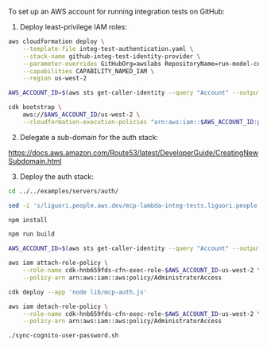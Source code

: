 To set up an AWS account for running integration tests on GitHub:

1. Deploy least-privilege IAM roles:

```bash
aws cloudformation deploy \
    --template-file integ-test-authentication.yaml \
    --stack-name github-integ-test-identity-provider \
    --parameter-overrides GitHubOrg=awslabs RepositoryName=run-model-context-protocol-servers-with-aws-lambda \
    --capabilities CAPABILITY_NAMED_IAM \
    --region us-west-2

AWS_ACCOUNT_ID=$(aws sts get-caller-identity --query "Account" --output text)

cdk bootstrap \
    aws://$AWS_ACCOUNT_ID/us-west-2 \
    --cloudformation-execution-policies "arn:aws:iam::$AWS_ACCOUNT_ID:policy/mcp-lambda-integ-test-cdk-cfn-execution"
```

2. Delegate a sub-domain for the auth stack:

https://docs.aws.amazon.com/Route53/latest/DeveloperGuide/CreatingNewSubdomain.html

3. Deploy the auth stack:

```bash
cd ../../examples/servers/auth/

sed -i 's/liguori.people.aws.dev/mcp-lambda-integ-tests.liguori.people.aws.dev/g' lib/mcp-auth.ts

npm install

npm run build

AWS_ACCOUNT_ID=$(aws sts get-caller-identity --query "Account" --output text)

aws iam attach-role-policy \
    --role-name cdk-hnb659fds-cfn-exec-role-$AWS_ACCOUNT_ID-us-west-2 \
    --policy-arn arn:aws:iam::aws:policy/AdministratorAccess

cdk deploy --app 'node lib/mcp-auth.js'

aws iam detach-role-policy \
    --role-name cdk-hnb659fds-cfn-exec-role-$AWS_ACCOUNT_ID-us-west-2 \
    --policy-arn arn:aws:iam::aws:policy/AdministratorAccess

./sync-cognito-user-password.sh
```
